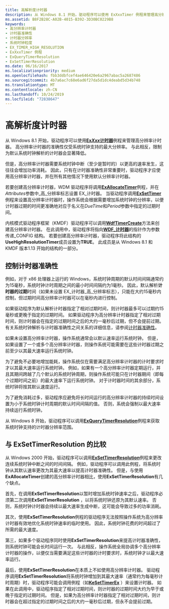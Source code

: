 ```yaml
---
title: 高解析度计时器
description: 从 Windows 8.1 开始，驱动程序可以使用 ExXxxTimer 例程来管理高分辨率计时器。
ms.assetid: B8F2B28C-A02B-4015-B392-3D30BC0229B8
keywords:
- 高分辨率计时器
- 计时器准确性
- 计时器分辨率
- 系统时钟粒度
- EX_TIMER_HIGH_RESOLUTION
- ExXxxTimer 例程
- ExQueryTimerResolution
- ExSetTimerResolution
ms.date: 06/16/2017
ms.localizationpriority: medium
ms.openlocfilehash: fbb3ddbfcef4ae646420e6a2967abac5a2687486
ms.sourcegitcommit: 4b7a6ac7c68e6ad6f27da5d1dc4deabd5d34b748
ms.translationtype: MT
ms.contentlocale: zh-CN
ms.lasthandoff: 10/24/2019
ms.locfileid: "72838647"
---
```

# <a name="high-resolution-timers"></a>高解析度计时器


从 Windows 8.1 开始，驱动程序可以使用[**Ex*Xxx*计时器**](exxxxtimer-routines-and-ex-timer-objects.md)例程来管理高分辨率计时器。 高分辨率计时器的准确性仅受系统时钟支持的最大分辨率。 与此相反，限制为默认系统时钟解析的计时器会显著降低。

但是，高分辨率计时器需要系统时钟中断（至少是暂时的）以更高的速率发生，这往往会增加功率消耗。 因此，只有在计时器准确性非常重要时，驱动程序才应使用高分辨率计时器，并在所有其他情况下使用默认分辨率计时器。

若要创建高分辨率计时器，WDM 驱动程序将调用[**ExAllocateTimer**](https://docs.microsoft.com/windows-hardware/drivers/ddi/wdm/nf-wdm-exallocatetimer)例程，并在*Attributes*参数中\_高\_分辨率标志设置 EX\_计时器。 当驱动程序调用[**ExSetTimer**](https://docs.microsoft.com/windows-hardware/drivers/ddi/wdm/nf-wdm-exsettimer)例程来设置高分辨率计时器时，操作系统会根据需要增加系统时钟的分辨率，以便计时器过期的时间更准确地对应于名义在*DueTime*和*Period*参数中指定的过期时间。

内核模式驱动程序框架（KMDF）驱动程序可以调用[**WdfTimerCreate**](https://docs.microsoft.com/windows-hardware/drivers/ddi/wdftimer/nf-wdftimer-wdftimercreate)方法来创建高分辨率计时器。 在此调用中，驱动程序将指向[**WDF\_计时器**](https://docs.microsoft.com/windows-hardware/drivers/ddi/wdftimer/ns-wdftimer-_wdf_timer_config)的指针作为参数传递\_CONFIG 结构。 若要创建高分辨率计时器，驱动程序将此结构的**UseHighResolutionTimer**成员设置为**TRUE**。 此成员是从 Windows 8.1 和 KMDF 版本1.13 开始的结构的一部分。

## <a name="controlling-timer-accuracy"></a>控制计时器准确性


例如，对于 x86 处理器上运行的 Windows，系统时钟周期的默认时间间隔通常约为15毫秒，系统时钟计时周期之间的最小时间间隔约为1毫秒。 因此，默认解析**计时器的过期**时间（如果未设置 EX\_计时器\_高\_分辨率标志），只能在大约15毫秒内控制，但过期时间高分辨率计时器可以在毫秒内进行控制。

如果驱动程序为默认解析计时器指定了相对过期时间，则计时器最多可以过期约15毫秒或更晚于指定的过期时间。 如果驱动程序为高分辨率计时器指定了相对过期时间，则计时器会在指定的过期时间之后的大约一毫秒后过期，但不会提前过期。 有关系统时钟解析与计时器准确性之间关系的详细信息，请参阅[计时器准确性](timer-accuracy.md)。

如果未设置高分辨率计时器，操作系统通常会以默认速率运行系统时钟。 但是，如果设置了一个或多个高分辨率计时器，则操作系统可能需要在这些计时器过期之前至少以其最大速率运行系统时钟。

为了避免不必要地增加能耗，操作系统仅在需要满足高分辨率计时器的计时要求时才以其最大速率运行系统时钟。 例如，如果有一个高分辨率计时器定期运行，并且其期间跨越了几个默认的系统时钟周期，则操作系统可能只在计时器期间（即每个过期时间之前）的最大速率下运行系统时钟。 对于计时器时间的其余部分，系统时钟将按其默认速度运行。

为了避免消耗过多，驱动程序应避免将长时间运行的高分辨率计时器的持续时间设置为小于系统时钟计时周期的默认时间间隔的值。 否则，系统会强制以最大速率持续运行系统时钟。

从 Windows 8 开始，驱动程序可以调用[**ExQueryTimerResolution**](https://docs.microsoft.com/windows-hardware/drivers/ddi/wdm/nf-wdm-exquerytimerresolution)例程来获取系统时钟支持的计时器分辨率范围。

## <a name="comparison-to-exsettimerresolution"></a>与 ExSetTimerResolution 的比较


从 Windows 2000 开始，驱动程序可以调用[**ExSetTimerResolution**](calling-exsettimerresolution-while-processing-a-power-irp.md)例程来更改连续系统时钟中断之间的时间间隔。 例如，驱动程序可以调用此例程，将系统时钟从其默认速率更改为其最大速率以提高计时器准确性。 但是，与使用**ExAllocateTimer**创建的高分辨率计时器相比，使用**ExSetTimerResolution**有几个缺点。

首先，在调用**ExSetTimerResolution**以暂时增加系统时钟速率之后，驱动程序必须第二次调用**ExSetTimerResolution** ，以将系统时钟还原为其默认速率。 否则，系统时钟计时器会持续以最大速率生成中断，这可能会导致过多的功率消耗。

其次，使用**ExSetTimerResolution**例程的驱动程序无法按照操作系统为高分辨率计时器有效地优化系统时钟速率的临时使用。 因此，系统时钟花费的时间超过了所需的最大速度。

第三，如果多个驱动程序同时使用**ExSetTimerResolution**来提高计时器准确性，则系统时钟可能会长时间运行一次。 与此相反，操作系统全局协调多个高分辨率计时器的操作，以便仅当需要满足这些计时器的计时要求时，系统时钟才以最大速率运行。

最后，使用**ExSetTimerResolution**在本质上不如使用高分辨率计时器。 驱动程序调用**ExSetTimerResolution**将系统时钟增加到其最大速率（通常约为每毫秒计时周期）时，驱动程序可能会调用例程（如[**KeSetTimerEx**](https://docs.microsoft.com/windows-hardware/drivers/ddi/wdm/nf-wdm-kesettimerex) ）来设置计时器。 如果在此调用中，驱动程序指定了相对过期时间，则计时器的过期时间大约为早于或晚于指定的过期时间。 但是，如果为高分辨率计时器指定了相对过期时间，则计时器会在超过指定的过期时间之后的大约一毫秒后过期，但永不会提前过期。

 

 




